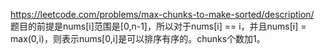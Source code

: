https://leetcode.com/problems/max-chunks-to-make-sorted/description/  
题目的前提是nums[i]范围是[0,n-1]，所以对于nums[i] == i，并且nums[i] = max(0,i)，则表示nums[0,i]是可以排序有序的。chunks个数加1。
